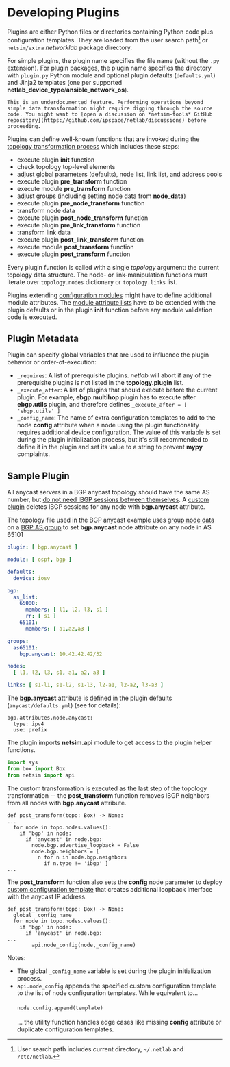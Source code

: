 # Developing Plugins

Plugins are either Python files or directories containing Python code plus configuration templates. They are loaded from the user search path[^USP] or `netsim/extra` _networklab_ package directory.

[^USP]: User search path includes current directory, `~/.netlab` and `/etc/netlab`.

For simple plugins, the plugin name specifies the file name (without the `.py` extension). For plugin packages, the plugin name specifies the directory with `plugin.py` Python module and optional plugin defaults (`defaults.yml`) and Jinja2 templates (one per supported **netlab_device_type**/**ansible_network_os**).

```{warning}
This is an underdocumented feature. Performing operations beyond simple data transformation might require digging through the source code. You might want to [open a discussion on *netsim-tools* GitHub repository](https://github.com/ipspace/netlab/discussions) before proceeding.
```

Plugins can define well-known functions that are invoked during the [topology transformation process](transform.md) which includes these steps:

* execute plugin **init** function
* check topology top-level elements
* adjust global parameters (defaults), node list, link list, and address pools
* execute plugin **pre_transform** function
* execute module **pre_transform** function
* adjust groups (including setting node data from **node_data**)
* execute plugin **pre_node_transform** function
* transform node data
* execute plugin **post_node_transform** function
* execute plugin **pre_link_transform** function
* transform link data
* execute plugin **post_link_transform** function
* execute module **post_transform** function
* execute plugin **post_transform** function

Every plugin function is called with a single *topology* argument: the current topology data structure. The node- or link-manipulation functions must iterate over `topology.nodes` dictionary or `topology.links` list.

Plugins extending [configuration modules](../modules.md) might have to define additional module attributes. The [module attribute lists](module-attributes.md) have to be extended with the plugin defaults or in the plugin **init** function before any module validation code is executed.

## Plugin Metadata

Plugin can specify global variables that are used to influence the plugin behavior or order-of-execution:

* `_requires`: A list of prerequisite plugins. _netlab_ will abort if any of the prerequisite plugins is not listed in the **topology.plugin** list.
* `_execute_after`: A list of plugins that should execute before the current plugin. For example, **ebgp.multihop** plugin has to execute after **ebgp.utils** plugin, and therefore defines `_execute_after = [ 'ebgp.utils' ]`
* `_config_name`: The name of extra configuration templates to add to the node **config** attribute when a node using the plugin functionality requires additional device configuration.  The value of this variable is set during the plugin initialization process, but it's still recommended to define it in the plugin and set its value to a string to prevent **mypy** complaints.

## Sample Plugin

All anycast servers in a BGP anycast topology should have the same AS number, but [do not need IBGP sessions between themselves](https://blog.ipspace.net/2022/01/netsim-plugins.html). A [custom plugin](https://github.com/ipspace/netlab-examples/tree/master/plugins/adjust-bgp-sessions) deletes IBGP sessions for any node with **bgp.anycast** attribute.

The topology file used in the BGP anycast example uses [group node data](../groups.md#setting-node-data-in-groups) on a [BGP AS group](../groups.md#automatic-bgp-groups) to set **bgp.anycast** node attribute on any node in AS 65101

```yaml
plugin: [ bgp.anycast ]

module: [ ospf, bgp ]

defaults:
  device: iosv

bgp:
  as_list:
    65000:
      members: [ l1, l2, l3, s1 ]
      rr: [ s1 ]
    65101:
      members: [ a1,a2,a3 ]

groups:
  as65101:
    bgp.anycast: 10.42.42.42/32

nodes:
  [ l1, l2, l3, s1, a1, a2, a3 ]

links: [ s1-l1, s1-l2, s1-l3, l2-a1, l2-a2, l3-a3 ]
```

The **bgp.anycast** attribute is defined in the plugin defaults (`anycast/defaults.yml`) (see [](validation.md) for details):

```
bgp.attributes.node.anycast:
  type: ipv4
  use: prefix
```

The plugin imports **netsim.api** module to get access to the plugin helper functions.

```python
import sys
from box import Box
from netsim import api
```

The custom transformation is executed as the last step of the topology transformation -- the **post_transform** function removes IBGP neighbors from all nodes with **bgp.anycast** attribute.

```
def post_transform(topo: Box) -> None:
...
  for node in topo.nodes.values():
    if 'bgp' in node:
      if 'anycast' in node.bgp:
        node.bgp.advertise_loopback = False
        node.bgp.neighbors = [
          n for n in node.bgp.neighbors
            if n.type != 'ibgp' ]
...
```

The **post_transform** function also sets the **config** node parameter to deploy [custom configuration template](../groups.md#custom-configuration-templates) that creates additional loopback interface with the anycast IP address.

```
def post_transform(topo: Box) -> None:
  global _config_name
  for node in topo.nodes.values():
    if 'bgp' in node:
      if 'anycast' in node.bgp:
...
        api.node_config(node,_config_name)
```

Notes:

* The global `_config_name` variable is set during the plugin initialization process.
* `api.node_config` appends the specified custom configuration template to the list of node configuration templates. While equivalent to...\
  \
  `node.config.append(template)`\
  \
  ... the utility function handles edge cases like missing **config** attribute or duplicate configuration templates.

